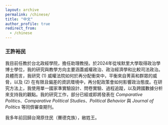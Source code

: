 ```yaml
---
layout: archive
permalink: /chinese/
title: "中文"
author_profile: true
redirect_from:
  - /chinese
---
```


### 王許裕民

我目前任教於台北政經學院，擔任助理教授。於2024年從埃默里大學取得政治學博士學位，我的研究與教學方向主要涵蓋威權政治、政治經濟學和比較司法政治。具體而言，我研究 (1) 威權法院如何於再分配衝突中，平衡來自菁英和群眾的威脅，以及 (2) 在有限且偏差的資訊環境中，再分配政策會如何影響政治態度。在研究方法上，我使用單一國家準實驗設計、問卷實驗、過程追蹤，以及跨國數據分析來支持我的觀點。我的研究工作，部分已經或即將發表在 _Comparative Politics_、_Comparative Political Studies_、_Political Behavior_ 與 _Journal of Politics_ 等同儕審查期刊。

我多年前回歸台灣原住民（賽德克族），敝姓王。
